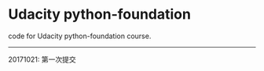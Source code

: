 # Udacity python-foundation
code for Udacity python-foundation course.

-----------------------------------------------
20171021: 第一次提交

